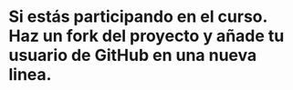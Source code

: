 # Si estás participando en el curso. Haz un fork del proyecto y añade tu usuario de GitHub en una nueva linea.